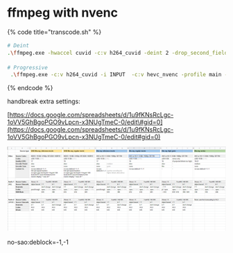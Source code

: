 # ffmpeg with nvenc

{% code title="transcode.sh" %}
```bash
# Deint
.\ffmpeg.exe -hwaccel cuvid -c:v h264_cuvid -deint 2 -drop_second_field 1 -i INPUT -c:v hevc_nvenc -profile main -preset slow -rc:v vbr_hq -b:v 5500k -maxrate:v 9000k -c:a copy hvec_deint.mp4

# Progressive
 .\ffmpeg.exe -c:v h264_cuvid -i INPUT  -c:v hevc_nvenc -profile main -preset slow -rc:v vbr_hq -b:v 5500k -maxrate:v 9000k -c:a copy output.mp4
```
{% endcode %}

handbreak extra settings:

[https://docs.google.com/spreadsheets/d/1u9fKNsRcLgc-1oVV5GhBgoPGO9vLpcn-x3NUgTmeC-0/edit\#gid=0](https://docs.google.com/spreadsheets/d/1u9fKNsRcLgc-1oVV5GhBgoPGO9vLpcn-x3NUgTmeC-0/edit#gid=0)

![](../.gitbook/assets/encoding_preset.PNG)

no-sao:deblock=-1,-1

